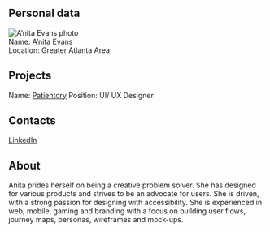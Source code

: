   
## Personal data
![A’nita Evans photo](../people/photo/)  
Name:  A’nita Evans  
Location: Greater Atlanta Area 
## Projects 
Name: [Patientory](../projects/patientory.md)
Position: UI/ UX Designer  
## Contacts
[LinkedIn](https://www.linkedin.com/in/aevans2/)  

## About
Anita prides herself on being a creative problem solver. She has designed for various products and strives to be an advocate for users. She is driven, with a strong passion for designing with accessibility. She is experienced in web, mobile, gaming and branding with a focus on building user flows, journey maps, personas, wireframes and mock-ups.


